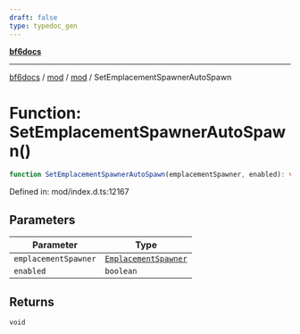 ```yaml
---
draft: false
type: typedoc_gen
---
```


[**bf6docs**](../../../_index.md)

***

[bf6docs](../../../_index.md) / [mod](../../_index.md) / [mod](../_index.md) / SetEmplacementSpawnerAutoSpawn

# Function: SetEmplacementSpawnerAutoSpawn()

```ts
function SetEmplacementSpawnerAutoSpawn(emplacementSpawner, enabled): void;
```

Defined in: mod/index.d.ts:12167

## Parameters

| Parameter | Type |
| ------ | ------ |
| `emplacementSpawner` | [`EmplacementSpawner`](../EmplacementSpawner/_index.md) |
| `enabled` | `boolean` |

## Returns

`void`
